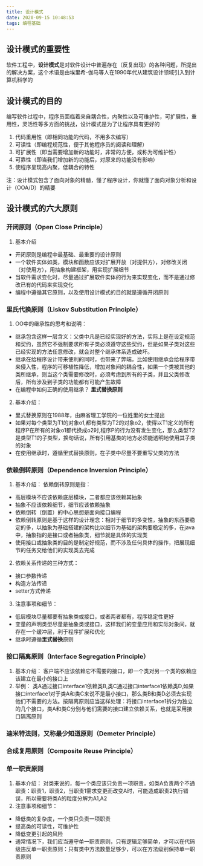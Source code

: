 ```yaml
---
title: 设计模式
date: 2020-09-15 10:48:53
tags: 编程基础
---
```


## 设计模式的重要性
软件工程中，**设计模式**是对软件设计中普遍存在（反复出现）的各种问题，所提出的解决方案，这个术语是由埃里希-伽马等人在1990年代从建筑设计领域引入到计算机科学的

## 设计模式的目的
编写软件过程中，程序员面临着来自耦合性，内聚性以及可维护性，可扩展性，重用性，灵活性等多方面的挑战，设计模式是为了让程序具有更好的

1. 代码重用性（即相同功能的代码，不用多次编写）
2. 可读性（即编程规范性，便于其他程序员的阅读和理解）
3. 可扩展性（即当需要增加新的功能时，非常的方便，或称为可维护性）
4. 可靠性（即当我们增加新的功能后，对原来的功能没有影响）
5. 使程序呈现高内聚，低耦合的特性

注：设计模式包含了面向对象的精髓，懂了程序设计，你就懂了面向对象分析和设计（OOA/D）的精要

## 设计模式的六大原则
### 开闭原则（Open Close Principle）
1. 基本介绍
- 开闭原则是编程中最基础、最重要的设计原则
- 一个软件实体如类，模块和函数应该对扩展开放（对提供方），对修改关闭（对使用方），用抽象构建框架，用实现扩展细节
- 当软件需求变化时，尽量通过扩展软件实体的行为来实现变化，而不是通过修改已有的代码来实现变化
- 编程中遵循其它原则，以及使用设计模式的目的就是遵循开闭原则

### 里氏代换原则（Liskov Substitution Principle）
1. OO中的继承性的思考和说明：
- 继承包含这样一层含义：父类中凡是已经实现好的方法，实际上是在设定规范和契约，虽然它不强制要求所有子类必须遵守这些契约，但是如果子类对这些已经实现的方法任意修改，就会对整个继承体系造成破坏。
- 继承在给程序设计带来便利的同时，也带来了弊端，比如使用继承会给程序带来侵入性，程序的可移植性降低，增加对象间的耦合性，如果一个类被其他的类所继承，则当这个类需要修改时，必须考虑到所有的子类，并且父类修改后，所有涉及到子类的功能都有可能产生故障
- 在编程中如何正确的使用继承？ **里式替换原则**
2. 基本介绍：

- 里式替换原则在1988年，由麻省理工学院的一位姓里的女士提出
- 如果对每个类型为T1的对象o1,都有类型为T2的对象o2，使得以T1定义的所有程序P在所有的对象o1都代换成o2时,程序P的行为没有发生变化，那么类型T2是类型T1的子类型，换句话说，所有引用基类的地方必须能透明地使用其子类的对象
- 在使用继承时，遵循里式替换原则，在子类中尽量不要重写父类的方法


### 依赖倒转原则（Dependence Inversion Principle）

1. 基本介绍：
依赖倒转原则是指：
- 高层模块不应该依赖底层模块，二者都应该依赖其抽象
- 抽象不应该依赖细节，细节应该依赖抽象
- 依赖倒转（倒置）的中心思想是面向接口编程
- 依赖倒转原则是基于这样的设计理念：相对于细节的多变性，抽象的东西要稳定的多，以抽象为基础搭建的架构比以细节为基础的架构要稳定的多，在java中，抽象指的是接口或者抽象类，细节就是具体的实现类
- 使用接口或抽象类的目的是制定好规范，而不涉及任何具体的操作，把展现细节的任务交给他们的实现类去完成
2. 依赖关系传递的三种方式：
- 接口参数传递
- 构造方法传递
- setter方式传递
3. 注意事项和细节：
- 低层模块尽量都要有抽象类或接口，或者两者都有，程序稳定性更好
- 变量的声明类型尽量是抽象类或接口，这样我们的变量应用和实际对象间，就存在一个缓冲层，利于程序扩展和优化
- 继承时遵循**里式替换**原则

### 接口隔离原则（Interface Segregation Principle）

1. 基本介绍：
客户端不应该依赖它不需要的接口，即一个类对另一个类的依赖应该建立在最小的接口上
2. 举例：
类A通过接口interface1依赖类B,类C通过接口interface1依赖类D,如果接口interface1对于类A和类C来说不是最小接口，那么类B和类D必须去实现他们不需要的方法。按隔离原则应当这样处理：将接口interface1拆分为独立的几个接口，类A和类C分别与他们需要的接口建立依赖关系，也就是采用接口隔离原则


### 迪米特法则，又称最少知道原则（Demeter Principle）

### 合成复用原则（Composite Reuse Principle）

### 单一职责原则

1. 基本介绍：
对类来说的，每一个类应该只负责一项职责，如类A负责两个不通职责：职责1，职责2，当职责1需求变更而改变A时，可能造成职责2执行错误，所以需要将类A的粒度分解为A1,A2
2. 注意事项和细节：
- 降低类的复杂度，一个类只负责一项职责
- 提高类的可读性，可维护性
- 降低变更引起的风险
- 通常情况下，我们应当遵守单一职责原则，只有逻辑足够简单，才可以在代码级违反单一职责原则：只有类中方法数量足够少，可以在方法级别保持单一职责原则
